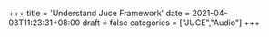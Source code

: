 +++
title = 'Understand Juce Framework'
date = 2021-04-03T11:23:31+08:00
draft = false
categories = ["JUCE","Audio"]
+++
